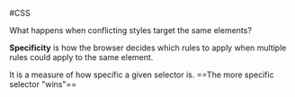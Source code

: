 #CSS

What happens when conflicting styles target the same elements?

**Specificity** is how the browser decides which rules to apply when multiple rules could apply to the same element.

It is a measure of how specific a given selector is. ==The more specific selector "wins"==

